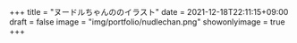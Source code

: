 +++
title = "ヌードルちゃんののイラスト"
date = 2021-12-18T22:11:15+09:00
draft = false
image = "img/portfolio/nudlechan.png"
showonlyimage = true
+++
